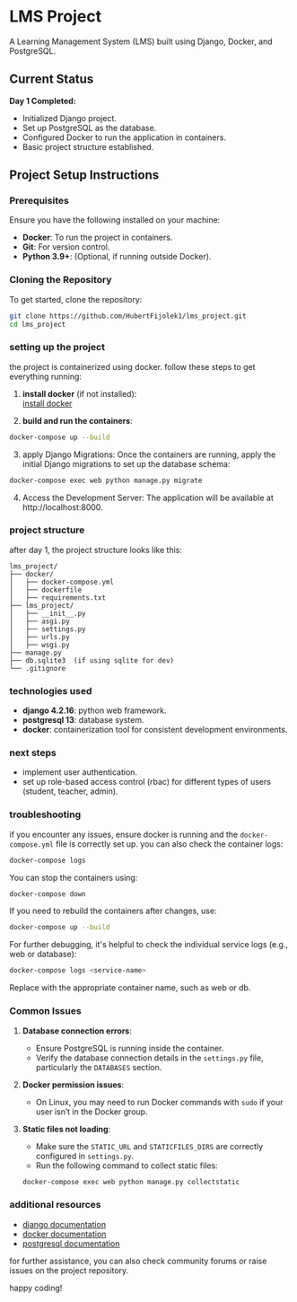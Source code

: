 # LMS Project

A Learning Management System (LMS) built using Django, Docker, and PostgreSQL.

## Current Status

**Day 1 Completed:**
- Initialized Django project.
- Set up PostgreSQL as the database.
- Configured Docker to run the application in containers.
- Basic project structure established.

## Project Setup Instructions

### Prerequisites

Ensure you have the following installed on your machine:
- **Docker**: To run the project in containers.
- **Git**: For version control.
- **Python 3.9+**: (Optional, if running outside Docker).

### Cloning the Repository

To get started, clone the repository:

```bash
git clone https://github.com/HubertFijolek1/lms_project.git
cd lms_project
```

### setting up the project

the project is containerized using docker. follow these steps to get everything running:

1. **install docker** (if not installed):  
   [install docker](https://www.docker.com/get-started)

2. **build and run the containers**:

```bash
docker-compose up --build
```

3. apply Django Migrations: Once the containers are running, apply the initial Django migrations to set up the database schema:

```bash
docker-compose exec web python manage.py migrate
```

4. Access the Development Server: The application will be available at http://localhost:8000.

### project structure

after day 1, the project structure looks like this:

```arduino
lms_project/
├── docker/
│   ├── docker-compose.yml
│   ├── dockerfile
│   ├── requirements.txt
├── lms_project/
│   ├── __init__.py
│   ├── asgi.py
│   ├── settings.py
│   ├── urls.py
│   ├── wsgi.py
├── manage.py
├── db.sqlite3  (if using sqlite for dev)
└── .gitignore
```

### technologies used

- **django 4.2.16**: python web framework.
- **postgresql 13**: database system.
- **docker**: containerization tool for consistent development environments.

### next steps

- implement user authentication.
- set up role-based access control (rbac) for different types of users (student, teacher, admin).

### troubleshooting

if you encounter any issues, ensure docker is running and the `docker-compose.yml` file is correctly set up. you can also check the container logs:

```bash
docker-compose logs
```

You can stop the containers using:

```bash
docker-compose down
```
If you need to rebuild the containers after changes, use:


```bash
docker-compose up --build
```

For further debugging, it's helpful to check the individual service logs (e.g., web or database):

```bash
docker-compose logs <service-name>
```

Replace <service-name> with the appropriate container name, such as web or db.


### Common Issues

1. **Database connection errors**:
   - Ensure PostgreSQL is running inside the container.
   - Verify the database connection details in the `settings.py` file, particularly the `DATABASES` section.
   
2. **Docker permission issues**:
   - On Linux, you may need to run Docker commands with `sudo` if your user isn’t in the Docker group.

3. **Static files not loading**:
   - Make sure the `STATIC_URL` and `STATICFILES_DIRS` are correctly configured in `settings.py`.
   - Run the following command to collect static files:


   ```bash
   docker-compose exec web python manage.py collectstatic
   ```

### additional resources

- [django documentation](https://docs.djangoproject.com/)
- [docker documentation](https://docs.docker.com/)
- [postgresql documentation](https://www.postgresql.org/docs/)

for further assistance, you can also check community forums or raise issues on the project repository.

happy coding!
